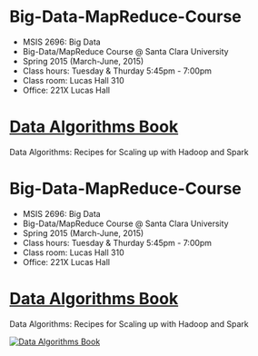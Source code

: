 Big-Data-MapReduce-Course
=========================
* MSIS 2696: Big Data
* Big-Data/MapReduce Course @ Santa Clara University
* Spring 2015 (March-June, 2015)
* Class hours: Tuesday & Thurday 5:45pm - 7:00pm
* Class room: Lucas Hall 310 
* Office: 221X Lucas Hall

[Data Algorithms Book](http://shop.oreilly.com/product/0636920033950.do)
======================
Data Algorithms: Recipes for Scaling up with Hadoop and Spark


Big-Data-MapReduce-Course
=========================
* MSIS 2696: Big Data
* Big-Data/MapReduce Course @ Santa Clara University
* Spring 2015 (March-June, 2015)
* Class hours: Tuesday & Thurday 5:45pm - 7:00pm
* Class room: Lucas Hall 310 
* Office: 221X Lucas Hall


[Data Algorithms Book](http://shop.oreilly.com/product/0636920033950.do)
======================
Data Algorithms: Recipes for Scaling up with Hadoop and Spark


[![Data Algorithms Book](https://github.com/mahmoudparsian/data-algorithms-book/misc/data_algorithms_image.jpg)](http://shop.oreilly.com/product/0636920033950.do)
